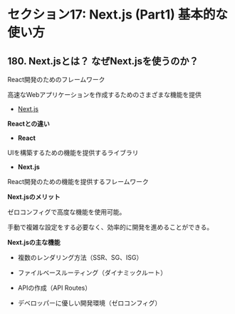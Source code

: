 # セクション17: Next.js (Part1) 基本的な使い方

## 180. Next.jsとは？ なぜNext.jsを使うのか？

React開発のためのフレームワーク<br>

高速なWebアプリケーションを作成するためのさまざまな機能を提供<br>

+ [Next.js](https://nextjs.org/) <br>

__Reactとの違い__<br>

+ __React__<br>

UIを構築するための機能を提供するライブラリ<br>

+ __Next.js__<br>

React開発のための機能を提供するフレームワーク<br>

__Next.jsのメリット__<br>

ゼロコンフィグで高度な機能を使用可能。<br>

手動で複雑な設定をする必要なく、効率的に開発を進めることができる。<br>


__Next.jsの主な機能__<br>

+ 複数のレンダリング方法（SSR、SG、ISG）<br>

+ ファイルベースルーティング（ダイナミックルート）<br>

+ APIの作成（API Routes）<br>

+ デベロッパーに優しい開発環境（ゼロコンフィグ）<br>
